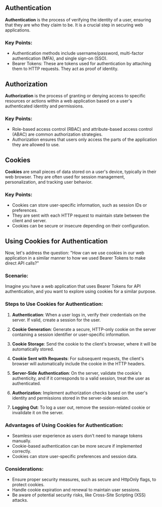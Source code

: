 ## Authentication

**Authentication** is the process of verifying the identity of a user, ensuring that they are who they claim to be. It is a crucial step in securing web applications.

### Key Points:

- Authentication methods include username/password, multi-factor authentication (MFA), and single sign-on (SSO).
- Bearer Tokens: These are tokens used for authentication by attaching them to HTTP requests. They act as proof of identity.

## Authorization

**Authorization** is the process of granting or denying access to specific resources or actions within a web application based on a user's authenticated identity and permissions.

### Key Points:

- Role-based access control (RBAC) and attribute-based access control (ABAC) are common authorization strategies.
- Authorization ensures that users only access the parts of the application they are allowed to use.

## Cookies

**Cookies** are small pieces of data stored on a user's device, typically in their web browser. They are often used for session management, personalization, and tracking user behavior.

### Key Points:

- Cookies can store user-specific information, such as session IDs or preferences.
- They are sent with each HTTP request to maintain state between the client and server.
- Cookies can be secure or insecure depending on their configuration.

## Using Cookies for Authentication

Now, let's address the question: "How can we use cookies in our web application in a similar manner to how we used Bearer Tokens to make direct API calls?"

### Scenario:

Imagine you have a web application that uses Bearer Tokens for API authentication, and you want to explore using cookies for a similar purpose.

### Steps to Use Cookies for Authentication:

1. **Authentication**: When a user logs in, verify their credentials on the server. If valid, create a session for the user.

2. **Cookie Generation**: Generate a secure, HTTP-only cookie on the server containing a session identifier or user-specific information.

3. **Cookie Storage**: Send the cookie to the client's browser, where it will be automatically stored.

4. **Cookie Sent with Requests**: For subsequent requests, the client's browser will automatically include the cookie in the HTTP headers.

5. **Server-Side Authentication**: On the server, validate the cookie's authenticity, and if it corresponds to a valid session, treat the user as authenticated.

6. **Authorization**: Implement authorization checks based on the user's identity and permissions stored in the server-side session.

7. **Logging Out**: To log a user out, remove the session-related cookie or invalidate it on the server.

### Advantages of Using Cookies for Authentication:

- Seamless user experience as users don't need to manage tokens manually.
- Cookie-based authentication can be more secure if implemented correctly.
- Cookies can store user-specific preferences and session data.

### Considerations:

- Ensure proper security measures, such as secure and HttpOnly flags, to protect cookies.
- Handle cookie expiration and renewal to maintain user sessions.
- Be aware of potential security risks, like Cross-Site Scripting (XSS) attacks.